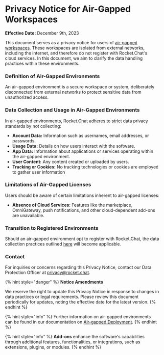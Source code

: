 # Privacy Notice for Air-Gapped Workspaces

**Effective Date:** December 9th, 2023

This document serves as a privacy notice for users of [air-gapped workspaces](../../../setup-and-configure/rocket.chat-air-gapped-deployment/). These workspaces are isolated from external networks, including the internet, and therefore do not register with Rocket.Chat's cloud services. In this document, we aim to clarify the data handling practices within these environments.&#x20;

### **Definition of Air-Gapped Environments**

An air-gapped environment is a secure workspace or system, deliberately disconnected from external networks to protect sensitive data from unauthorized access.

### **Data Collection and Usage in Air-Gapped Environments**

In air-gapped environments, Rocket.Chat adheres to strict data privacy standards by not collecting:

* **Account Data:** Information such as usernames, email addresses, or passwords.
* **Usage Data:** Details on how users interact with the software.
* **App Data:** Information about applications or services operating within the air-gapped environment.
* **User Content:** Any content created or uploaded by users.
* **Tracking or Cookies:** No tracking technologies or cookies are employed to gather user information

### **Limitations of Air-Gapped Licenses**

Users should be aware of certain limitations inherent to air-gapped licenses:

* **Absence of Cloud Services:** Features like the marketplace, OmniGateway, push notifications, and other cloud-dependent add-ons are unavailable.

### **Transition to Registered Environments**

Should an air-gapped environment opt to register with Rocket.Chat, the data collection practices outlined [here](../../../privacy-and-security/privacy-and-security-policies/rocket.chat-privacy-policy/#the-distinction-of-data-collection-between-self-hosted-workspaces-and-cloud-hosting-workspaces) will become applicable.

### **Contact**

For inquiries or concerns regarding this Privacy Notice, contact our Data Protection Officer at privacy@rocket.chat.&#x20;

{% hint style="danger" %}
**Notice Amendments**

We reserve the right to update this Privacy Notice in response to changes in data practices or legal requirements. Please review this document periodically for updates, noting the effective date for the latest version.
{% endhint %}

{% hint style="info" %}
Further information on air-gapped environments can be found in our documentation on [Air-gapped Deployment](../../../setup-and-configure/rocket.chat-air-gapped-deployment/).
{% endhint %}

{% hint style="info" %}
**Add-ons** enhance the software's capabilities through additional features, functionalities, or integrations, such as extensions, plugins, or modules.
{% endhint %}

